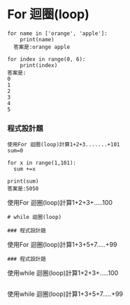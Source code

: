 # For 迴圈(loop)
```
for name in ['orange', 'apple']:
	print(name)
  答案是:orange apple

```

```
for index in range(0, 6):
	print(index)
答案是:
0
1
2
3
4
5
```
### 程式設計題
```
使用For 迴圈(loop)計算1+2+3.......+101
sum=0

for x in range(1,101):
  sum +=x
  
print(sum)  
答案是:5050

```
使用For 迴圈(loop)計算1+2+3+.....100
```
# while 迴圈(loop)

### 程式設計題

```
使用For 迴圈(loop)計算1+3+5+7.....+99
```
### 程式設計題
```
使用while 迴圈(loop)計算1+2+3+.....100
```
```
使用while 迴圈(loop)計算1+3+5+7.....+99
```
